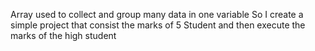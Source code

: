 Array used to collect and group many data in one variable
So I create a simple project that consist the marks of 5 Student and then execute the marks of the high student 
